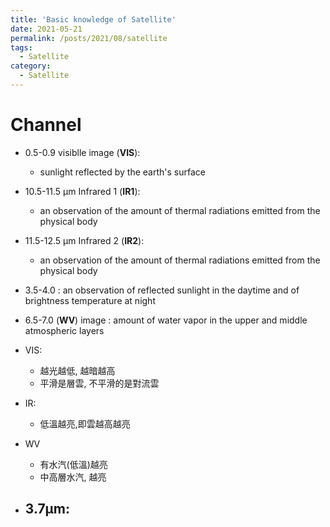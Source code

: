 ```yaml
---
title: 'Basic knowledge of Satellite'
date: 2021-05-21
permalink: /posts/2021/08/satellite
tags:
  - Satellite
category:
  - Satellite
---
```



# Channel

- 0.5-0.9 visiblle image (**VIS**): 
  - sunlight reflected by the earth's surface
- 10.5-11.5 µm Infrared 1 (**IR1**): 
  - an observation of the amount of thermal radiations emitted from the physical body
- 11.5-12.5 µm Infrared 2 (**IR2**): 
  - an observation of the amount of thermal radiations emitted from the physical body
- 3.5-4.0  : an observation of reflected sunlight in the daytime and of brightness temperature at night
- 6.5-7.0 (**WV**)  image : amount  of  water  vapor  in  the  upper  and  middle 
atmospheric layers

- VIS: 
  - 越光越低, 越暗越高
  - 平滑是層雲, 不平滑的是對流雲
- IR:
  - 低溫越亮,即雲越高越亮
- WV
  - 有水汽(低溫)越亮
  - 中高層水汽, 越亮
- 3.7µm:
  - 
